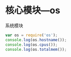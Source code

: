 # 核心模块—os

系统模块

```javascript
var os = require('os');
console.log(os.hostname()); 
console.log(os.cpus());
console.log(os.totalmem());
```

